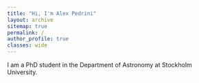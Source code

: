 ```yaml
---
title: "Hi, I'm Alex Pedrini"
layout: archive
sitemap: true
permalink: /
author_profile: true
classes: wide
---
```


I am a PhD student in the Department of Astronomy at Stockholm University. 
